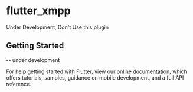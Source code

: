# flutter_xmpp

Under Development, Don't Use this plugin

## Getting Started

-- under development   

For help getting started with Flutter, view our 
[online documentation](https://flutter.dev/docs), which offers tutorials, 
samples, guidance on mobile development, and a full API reference.
